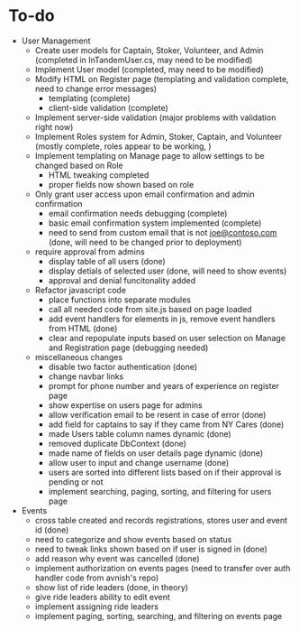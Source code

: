 # To-do

* User Management
  * Create user models for Captain, Stoker, Volunteer, and Admin (completed in InTandemUser.cs, may need to be modified)
  * Implement User model (completed, may need to be modified)
  * Modify HTML on Register page (templating and validation complete, need to change error messages)
    * templating (complete)
    * client-side validation (complete)
  * Implement server-side validation (major problems with validation right now)
  * Implement Roles system for Admin, Stoker, Captain, and Volunteer (mostly complete, roles appear to be working, )
  * Implement templating on Manage page to allow settings to be changed based on Role 
    * HTML tweaking completed 
    * proper fields now shown based on role
  * Only grant user access upon email confirmation and admin confirmation
    * email confirmation needs debugging (complete)
    * basic email confirmation system implemented (complete)
    * need to send from custom email that is not joe@contoso.com (done, will need to be changed prior to deployment)
  * require approval from admins 
    * display table of all users (done)
    * display detials of selected user (done, will need to show events)
    * approval and denial funcitonality added
  * Refactor javascript code
    * place functions into separate modules
    * call all needed code from site.js based on page loaded
    * add event handlers for elements in js, remove event handlers from HTML (done)
    * clear and repopulate inputs based on user selection on Manage and Registration page (debugging needed)
  * miscellaneous changes
    * disable two factor authentication (done)
    * change navbar links
    * prompt for phone number and years of experience on register page 
    * show expertise on users page for admins
    * allow verification email to be resent in case of error (done)
    * add field for captains to say if they came from NY Cares (done)
    * made Users table column names dynamic (done)
    * removed duplicate DbContext (done)
    * made name of fields on user details page dynamic (done)
    * allow user to input and change username (done)
    * users are sorted into different lists based on if their approval is pending or not
    * implement searching, paging, sorting, and filtering for users page
* Events 
  * cross table created and records registrations, stores user and event id (done)
  * need to categorize and show events based on status
  * need to tweak links shown based on if user is signed in (done)
  * add reason why event was cancelled (done)  
  * implement authorization on events pages (need to transfer over auth handler code from avnish's repo)
  * show list of ride leaders (done, in theory)
  * give ride leaders ability to edit event
  * implement assigning ride leaders
  * implement paging, sorting, searching, and filtering on events page
